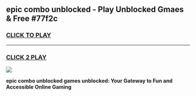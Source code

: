 
## epic combo unblocked - Play Unblocked Gmaes & Free #77f2c
<h3>
<a href="https://news.freeplayer.one?title=epic_combo_unblocked&ref=03M">CLICK TO PLAY</a></h3>
<hr>

<h3>
<a href="https://news.freeplayer.one?title=epic_combo_unblocked&ref=03M">CLICK 2 PLAY</a>
  
</h3>

<a href="https://news.freeplayer.one?title=epic_combo_unblocked&ref=03M"><img src="https://clearcache.store/games.png"></a>


**epic combo unblocked games unblocked: Your Gateway to Fun and Accessible Online Gaming**
